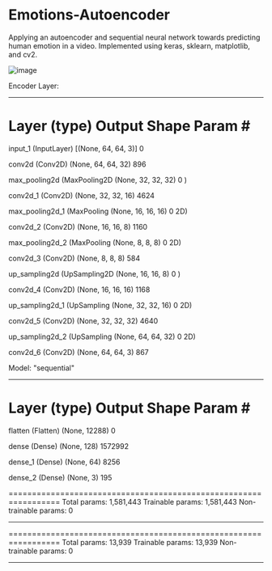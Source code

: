 # Emotions-Autoencoder
Applying an autoencoder and sequential neural network towards predicting human emotion in a video. Implemented using keras, sklearn, matplotlib, and cv2.


![image](https://github.com/neekeshpanchal/Emotions-Autoencoder/assets/80868396/046f0cc2-20f2-4091-9e67-8b00e6f90aad)


Encoder Layer:
_________________________________________________________________
 Layer (type)                Output Shape              Param #   
=================================================================
 input_1 (InputLayer)        [(None, 64, 64, 3)]       0

 conv2d (Conv2D)             (None, 64, 64, 32)        896       

 max_pooling2d (MaxPooling2D  (None, 32, 32, 32)       0
 )

 conv2d_1 (Conv2D)           (None, 32, 32, 16)        4624      

 max_pooling2d_1 (MaxPooling  (None, 16, 16, 16)       0
 2D)

 conv2d_2 (Conv2D)           (None, 16, 16, 8)         1160

 max_pooling2d_2 (MaxPooling  (None, 8, 8, 8)          0
 2D)

 conv2d_3 (Conv2D)           (None, 8, 8, 8)           584

 up_sampling2d (UpSampling2D  (None, 16, 16, 8)        0
 )

 conv2d_4 (Conv2D)           (None, 16, 16, 16)        1168

 up_sampling2d_1 (UpSampling  (None, 32, 32, 16)       0
 2D)

 conv2d_5 (Conv2D)           (None, 32, 32, 32)        4640

 up_sampling2d_2 (UpSampling  (None, 64, 64, 32)       0
 2D)

 conv2d_6 (Conv2D)           (None, 64, 64, 3)         867

 Model: "sequential"
_________________________________________________________________
 Layer (type)                Output Shape              Param #
=================================================================
 flatten (Flatten)           (None, 12288)             0

 dense (Dense)               (None, 128)               1572992

 dense_1 (Dense)             (None, 64)                8256

 dense_2 (Dense)             (None, 3)                 195

=================================================================
Total params: 1,581,443
Trainable params: 1,581,443
Non-trainable params: 0
_________________________________________________________________

=================================================================
Total params: 13,939
Trainable params: 13,939
Non-trainable params: 0
_________________________________________________________________
